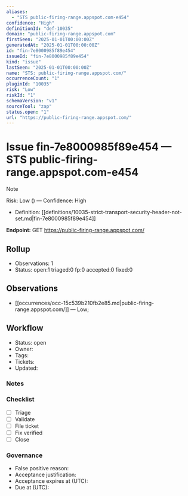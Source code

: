 ```yaml
---
aliases:
  - "STS public-firing-range.appspot.com-e454"
confidence: "High"
definitionId: "def-10035"
domain: "public-firing-range.appspot.com"
firstSeen: "2025-01-01T00:00:00Z"
generatedAt: "2025-01-01T00:00:00Z"
id: "fin-7e8000985f89e454"
issueId: "fin-7e8000985f89e454"
kind: "issue"
lastSeen: "2025-01-01T00:00:00Z"
name: "STS: public-firing-range.appspot.com/"
occurrenceCount: "1"
pluginId: "10035"
risk: "Low"
riskId: "1"
schemaVersion: "v1"
sourceTool: "zap"
status.open: "1"
url: "https://public-firing-range.appspot.com/"
---
```


# Issue fin-7e8000985f89e454 — STS public-firing-range.appspot.com-e454

> [!Note]
> Risk: Low () — Confidence: High

- Definition: [[definitions/10035-strict-transport-security-header-not-set.md|fin-7e8000985f89e454]]

**Endpoint:** GET https://public-firing-range.appspot.com/

## Rollup

- Observations: 1
- Status: open:1 triaged:0 fp:0 accepted:0 fixed:0

## Observations

- [[occurrences/occ-15c539b210fb2e85.md|public-firing-range.appspot.com/]] — Low; 

## Workflow

- Status: open
- Owner: 
- Tags: 
- Tickets: 
- Updated: 

### Notes


### Checklist

- [ ] Triage
- [ ] Validate
- [ ] File ticket
- [ ] Fix verified
- [ ] Close

### Governance

- False positive reason: 
- Acceptance justification: 
- Acceptance expires at (UTC): 
- Due at (UTC): 
